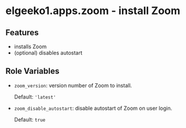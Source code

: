 # elgeeko1.apps.zoom - install Zoom

## Features

- installs Zoom
- (optional) disables autostart

## Role Variables

- `zoom_version`: version number of Zoom to install.

  Default: `'latest'`

- `zoom_disable_autostart`: disable autostart of Zoom on user login.

  Default: `true`
